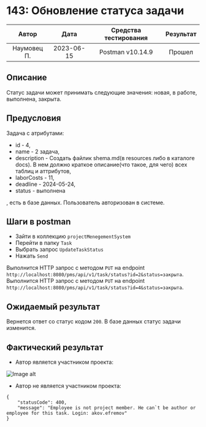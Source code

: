 # 143: Обновление статуса задачи

|    Автор    |    Дата    | Средства тестирования | Результат |
|:-----------:|:----------:|:---------------------:|:---------:|
| Наумовец П. | 2023-06-15 |   Postman v10.14.9    |  Прошел   |

## Описание

Статус задачи может принимать следующие значения: новая, в работе, выполнена, закрыта.

## Предусловия

Задача с атрибутами:

* id - 4,
* name - 2 задача,
* description - Создать файлик shema.md(в resources либо в каталоге docs). В нем должно краткое описание(что такое, для чего) всех таблиц и аттрибутов,
* laborCosts - 11,
* deadline - 2024-05-24,
* status - выполнена

, есть в базе данных. Пользователь авторизован в системе.

## Шаги в postman

* Зайти в коллекцию `projectMenegementSystem`
* Перейти в папку `Task`
* Выбрать запрос `UpdateTaskStatus`
* Нажать `Send`

Выполнится HTTP запрос с методом `PUT` на endpoint `http://localhost:8080/pms/api/v1/task/status?id=2&status=закрыта`.
Выполнится HTTP запрос с методом `PUT` на endpoint `http://localhost:8080/pms/api/v1/task/status?id=4&status=закрыта`.
## Ожидаемый результат

Вернется ответ со статус кодом `200`. В базе данных статус задачи изменится.

## Фактический результат

* Автор является участником проекта:

![Image alt]()

* Автор не является участником проекта:

```
{
    "statusCode": 400,
    "message": "Employee is not project member. He can`t be author or employee for this task. Login: akov.efremov"
}
```